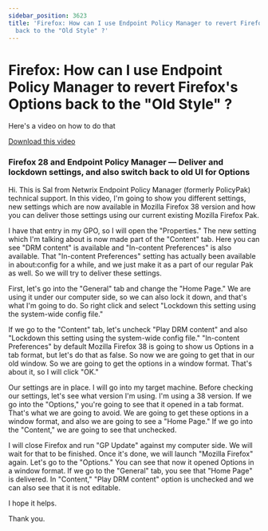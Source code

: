 ```yaml
---
sidebar_position: 3623
title: 'Firefox: How can I use Endpoint Policy Manager to revert Firefox''s Options
  back to the "Old Style" ?'
---
```


# Firefox: How can I use Endpoint Policy Manager to revert Firefox's Options back to the "Old Style" ?

Here's a video on how to do that

[Download this video](https://www.policypak.com/automation/download.php?vid=2rhdHskV4tU&pid=how-can-i-use-policypak-to-revert-firefoxs-options-back-to-the-old-style "Firefox 28 and Endpoint Policy Manager — Deliver and lockdown settings, and also switch back to old UI for Options")

### Firefox 28 and Endpoint Policy Manager — Deliver and lockdown settings, and also switch back to old UI for Options

Hi. This is Sal from Netwrix Endpoint Policy Manager (formerly PolicyPak) technical support. In this video, I'm going to show you different settings, new settings which are now available in Mozilla Firefox 38 version and how you can deliver those settings using our current existing Mozilla Firefox Pak.

I have that entry in my GPO, so I will open the "Properties." The new setting which I'm talking about is now made part of the "Content" tab. Here you can see "DRM content" is available and "In-content Preferences" is also available. That "In-content Preferences" setting has actually been available in about:config for a while, and we just make it as a part of our regular Pak as well. So we will try to deliver these settings.

First, let's go into the "General" tab and change the "Home Page." We are using it under our computer side, so we can also lock it down, and that's what I'm going to do. So right click and select "Lockdown this setting using the system-wide config file."

If we go to the "Content" tab, let's uncheck "Play DRM content" and also "Lockdown this setting using the system-wide config file." "In-content Preferences" by default Mozilla Firefox 38 is going to show us Options in a tab format, but let's do that as false. So now we are going to get that in our old window. So we are going to get the options in a window format. That's about it, so I will click "OK."

Our settings are in place. I will go into my target machine. Before checking our settings, let's see what version I'm using. I'm using a 38 version. If we go into the "Options," you're going to see that it opened in a tab format. That's what we are going to avoid. We are going to get these options in a window format, and also we are going to see a "Home Page." If we go into the "Content," we are going to see that unchecked.

I will close Firefox and run "GP Update" against my computer side. We will wait for that to be finished. Once it's done, we will launch "Mozilla Firefox" again. Let's go to the "Options." You can see that now it opened Options in a window format. If we go to the "General" tab, you see that "Home Page" is delivered. In "Content," "Play DRM content" option is unchecked and we can also see that it is not editable.

I hope it helps.

Thank you.